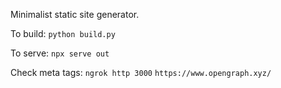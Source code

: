 Minimalist static site generator.

To build:
`python build.py`

To serve:
`npx serve out`

Check meta tags:
`ngrok http 3000`
`https://www.opengraph.xyz/`